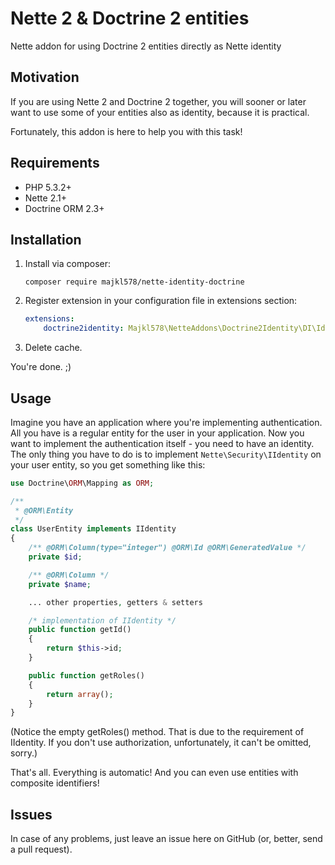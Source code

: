 # Nette 2 & Doctrine 2 entities

Nette addon for using Doctrine 2 entities directly as Nette identity


## Motivation

If you are using Nette 2 and Doctrine 2 together, you will sooner or later
want to use some of your entities also as identity, because it is practical.

Fortunately, this addon is here to help you with this task!


## Requirements

- PHP 5.3.2+
- Nette 2.1+
- Doctrine ORM 2.3+


## Installation

1. Install via composer:

   `composer require majkl578/nette-identity-doctrine`

2. Register extension in your configuration file in extensions section:
    ```yaml
    extensions:
        doctrine2identity: Majkl578\NetteAddons\Doctrine2Identity\DI\IdentityExtension
    ```

3. Delete cache.

You're done. ;)


## Usage

Imagine you have an application where you're implementing authentication.
All you have is a regular entity for the user in your application.
Now you want to implement the authentication itself - you need to have an identity.
The only thing you have to do is to implement `Nette\Security\IIdentity` on your user entity,
so you get something like this:

```php
use Doctrine\ORM\Mapping as ORM;

/**
 * @ORM\Entity
 */
class UserEntity implements IIdentity
{
	/** @ORM\Column(type="integer") @ORM\Id @ORM\GeneratedValue */
	private $id;

	/** @ORM\Column */
	private $name;

	... other properties, getters & setters

	/* implementation of IIdentity */
	public function getId()
	{
		return $this->id;
	}

	public function getRoles()
	{
		return array();
	}
}
```

(Notice the empty getRoles() method. That is due to the requirement of IIdentity.
If you don't use authorization, unfortunately, it can't be omitted, sorry.)

That's all. Everything is automatic!
And you can even use entities with composite identifiers!


## Issues

In case of any problems, just leave an issue here on GitHub (or, better, send a pull request).
